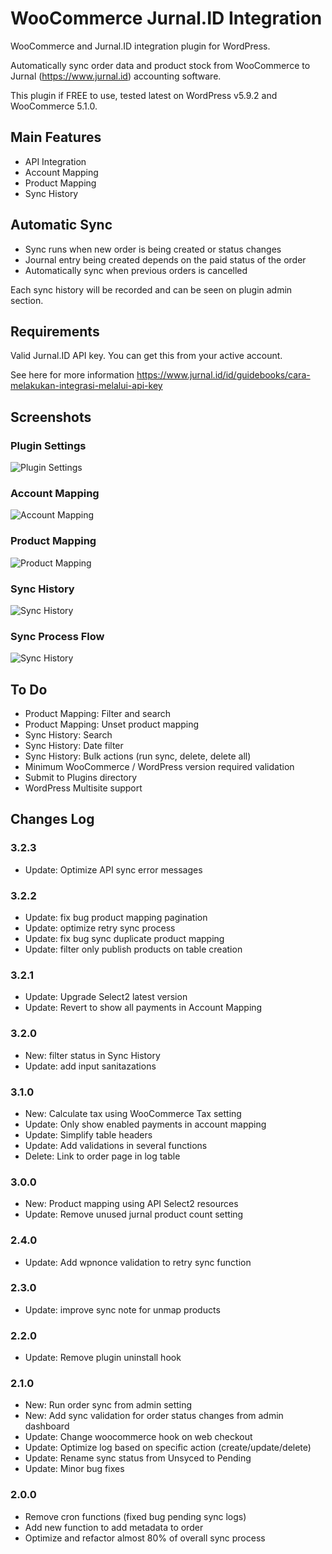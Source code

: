 # WooCommerce  Jurnal.ID Integration
WooCommerce and Jurnal.ID integration plugin for WordPress.

Automatically sync order data and product stock from WooCommerce to Jurnal (https://www.jurnal.id) accounting software.

This plugin if FREE to use, tested latest on WordPress v5.9.2 and WooCommerce 5.1.0.

## Main Features
- API Integration
- Account Mapping
- Product Mapping
- Sync History

## Automatic Sync
- Sync runs when new order is being created or status changes
- Journal entry being created depends on the paid status of the order
- Automatically sync when previous orders is cancelled

Each sync history will be recorded and can be seen on plugin admin section.

## Requirements
Valid Jurnal.ID API key. You can get this from your active account.

See here for more information https://www.jurnal.id/id/guidebooks/cara-melakukan-integrasi-melalui-api-key

## Screenshots

### Plugin Settings
![Plugin Settings](https://github.com/renggasaksono/woo-jurnalid-integration/blob/main/image/1-plugin-settings.jpg)

### Account Mapping
![Account Mapping](https://github.com/renggasaksono/woo-jurnalid-integration/blob/main/image/2-account-mapping.jpg)

### Product Mapping
![Product Mapping](https://github.com/renggasaksono/woo-jurnalid-integration/blob/main/image/3-product-mapping.jpg)

### Sync History
![Sync History](https://github.com/renggasaksono/woo-jurnalid-integration/blob/main/image/4-sync-history.jpg)

### Sync Process Flow
![Sync History](https://github.com/renggasaksono/woo-jurnalid-integration/blob/main/image/5-sync-process-flow)

## To Do
- Product Mapping: Filter and search
- Product Mapping: Unset product mapping
- Sync History: Search
- Sync History: Date filter
- Sync History: Bulk actions (run sync, delete, delete all)
- Minimum WooCommerce / WordPress version required validation
- Submit to Plugins directory
- WordPress Multisite support

## Changes Log
### 3.2.3
- Update: Optimize API sync error messages
### 3.2.2
- Update: fix bug product mapping pagination
- Update: optimize retry sync process
- Update: fix bug sync duplicate product mapping
- Update: filter only publish products on table creation
### 3.2.1
- Update: Upgrade Select2 latest version
- Update: Revert to show all  payments in Account Mapping
### 3.2.0
- New: filter status in Sync History
- Update: add input sanitazations
### 3.1.0
- New: Calculate tax using WooCommerce Tax setting
- Update: Only show enabled payments in account mapping
- Update: Simplify table headers
- Update: Add validations in several functions
- Delete: Link to order page in log table
### 3.0.0
- New: Product mapping using API Select2 resources
- Update: Remove unused jurnal product count setting
### 2.4.0
- Update: Add wpnonce validation to retry sync function
### 2.3.0
- Update: improve sync note for unmap products
### 2.2.0
- Update: Remove plugin uninstall hook
### 2.1.0
- New: Run order sync from admin setting
- New: Add sync validation for order status changes from admin dashboard
- Update: Change woocommerce hook on web checkout
- Update: Optimize log based on specific action (create/update/delete)
- Update: Rename sync status from Unsyced to Pending
- Update: Minor bug fixes
### 2.0.0
- Remove cron functions (fixed bug pending sync logs)
- Add new function to add metadata to order
- Optimize and refactor almost 80% of overall sync process